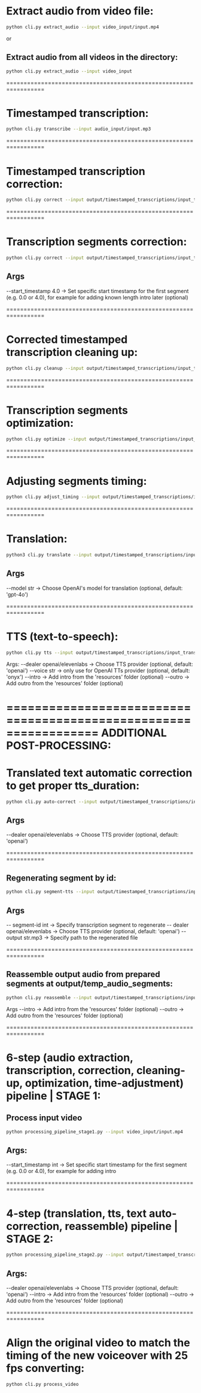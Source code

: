 # Extract audio from video file:

```bash
python cli.py extract_audio --input video_input/input.mp4
```

or
## Extract audio from all videos in the directory:

```bash
python cli.py extract_audio --input video_input
```

=================================================================

# Timestamped transcription:

```bash
python cli.py transcribe --input audio_input/input.mp3
```

=================================================================

# Timestamped transcription correction:

```bash
python cli.py correct --input output/timestamped_transcriptions/input_transcribed.json
```

=================================================================

# Transcription segments correction:

```bash
python cli.py correct --input output/timestamped_transcriptions/input_transcribed.json --start_timestamp 4.0
```

## Args 
--start_timestamp 4.0 -> Set specific start timestamp for the first segment (e.g. 0.0 or 4.0), for example for adding
known length intro later (optional)

=================================================================

# Corrected timestamped transcription cleaning up:

```bash
python cli.py cleanup --input output/timestamped_transcriptions/input_transcribed_corrected.json
```

=================================================================

# Transcription segments optimization:

```bash
python cli.py optimize --input output/timestamped_transcriptions/input_transcribed_corrected_cleaned.json
```

=================================================================

# Adjusting segments timing:

```bash
python cli.py adjust_timing --input output/timestamped_transcriptions/input_transcribed_corrected_cleaned_optimized.json
```

=================================================================

# Translation:

```bash
python3 cli.py translate --input output/timestamped_transcriptions/input_transcribed_corrected_cleaned_optimized_adjusted.json
```

## Args 
--model str -> Choose OpenAI's model for translation (optional, default: 'gpt-4o')

=================================================================

# TTS (text-to-speech):

```bash
python cli.py tts --input output/timestamped_transcriptions/input_transcribed_corrected_cleaned_optimized_adjusted_translated.json
```

Args:
--dealer openai/elevenlabs -> Choose TTS provider (optional, default: 'openai')
--voice str -> only use for OpenAI TTs provider (optional, default: 'onyx')
--intro -> Add intro from the 'resources' folder (optional)
--outro -> Add outro from the 'resources' folder (optional)

=================================================================
ADDITIONAL POST-PROCESSING:
=================================================================

# Translated text automatic correction to get proper tts_duration:

```bash
python cli.py auto-correct --input output/timestamped_transcriptions/input_transcribed_corrected_cleaned_optimized_adjusted_translated.json
```

## Args 
--dealer openai/elevenlabs -> Choose TTS provider (optional, default: 'openai')

=================================================================

## Regenerating segment by id:

```bash
python cli.py segment-tts --input output/timestamped_transcriptions/input_transcribed_corrected_cleaned_optimized_adjusted_translated.json
```

## Args
-- segment-id int -> Specify transcription segment to regenerate
-- dealer openai/elevenlabs -> Choose TTS provider (optional, default: 'openai')
-- output str.mp3 -> Specify path to the regenerated file

=================================================================

## Reassemble output audio from prepared segments at output/temp_audio_segments:

```bash
python cli.py reassemble --input output/timestamped_transcriptions/input_transcribed_corrected_cleaned_optimized_adjusted_translated.json
```

Args
--intro -> Add intro from the 'resources' folder (optional)
--outro -> Add outro from the 'resources' folder (optional)

=================================================================

# 6-step (audio extraction, transcription, correction, cleaning-up, optimization, time-adjustment) pipeline | STAGE 1:
## Process input video

```bash
python processing_pipeline_stage1.py --input video_input/input.mp4
```

## Args: 
--start_timestamp int -> Set specific start timestamp for the first segment (e.g. 0.0 or 4.0), for example for adding intro

=================================================================

# 4-step (translation, tts, text auto-correction, reassemble) pipeline | STAGE 2: 

```bash
python processing_pipeline_stage2.py --input output/timestamped_transcriptions/input_transcribed_corrected_cleaned_optimized_adjusted.json
```

## Args:
--dealer openai/elevenlabs -> Choose TTS provider (optional, default: 'openai')
--intro -> Add intro from the 'resources' folder (optional)
--outro -> Add outro from the 'resources' folder (optional)

=================================================================

# Align the original video to match the timing of the new voiceover with 25 fps converting:

```bash
python cli.py process_video
```

